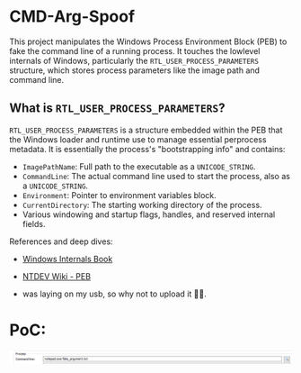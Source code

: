 
# CMD-Arg-Spoof

This project manipulates the Windows Process Environment Block (PEB) to fake the command line of a running process. It touches the lowlevel internals of Windows, particularly the `RTL_USER_PROCESS_PARAMETERS` structure, which stores process parameters like the image path and command line.

## What is `RTL_USER_PROCESS_PARAMETERS`?

`RTL_USER_PROCESS_PARAMETERS` is a structure embedded within the PEB that the Windows loader and runtime use to manage essential perprocess metadata. It is essentially the process's "bootstrapping info" and contains:

- `ImagePathName`: Full path to the executable as a `UNICODE_STRING`.
- `CommandLine`: The actual command line used to start the process, also as a `UNICODE_STRING`.
- `Environment`: Pointer to environment variables block.
- `CurrentDirectory`: The starting working directory of the process.
- Various windowing and startup flags, handles, and reserved internal fields.

References and deep dives:

- [Windows Internals Book](https://www.microsoftpressstore.com/store/windows-internals-part-1-system-architecture-processes-9780735684188)
- [NTDEV Wiki - PEB](https://www.nirsoft.net/kernel_struct/vista/PEB.html)

- was laying on my usb, so why not to upload it 🤷‍♂️.

# PoC:
![PoC](PoC.png)
